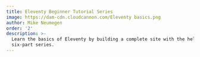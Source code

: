 ```yaml
---
title: Eleventy Beginner Tutorial Series
image: https://dam-cdn.cloudcannon.com/Eleventy basics.png
author: Mike Neumegen
order: '2'
description: >-
  Learn the basics of Eleventy by building a complete site with the help of this
  six-part series.
---
```

